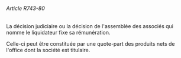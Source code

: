 ###### Article R743-80

La décision judiciaire ou la décision de l'assemblée des associés qui nomme le liquidateur fixe sa rémunération.

Celle-ci peut être constituée par une quote-part des produits nets de l'office dont la société est titulaire.

